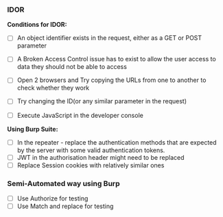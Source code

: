 ### IDOR

**Conditions for IDOR:**

- [ ]  An object identifier exists in the request, either as a GET or POST parameter
- [ ]  A Broken Access Control issue has to exist to allow the user access to data
they should not be able to access

- [ ]  Open 2 browsers and Try copying the URLs from one to another to check whether they work
- [ ]  Try changing the ID(or any similar parameter in the request)
- [ ]  Execute JavaScript in the developer console

**Using Burp Suite:**

- [ ]  In the repeater - replace the authentication methods that are expected by
the server with some valid authentication tokens.
- [ ]  JWT in the authorisation header might need to be replaced
- [ ]  Replace Session cookies with relatively similar ones

### Semi-Automated way using Burp

- [ ]  Use Authorize for testing
- [ ]  Use Match and replace for testing
